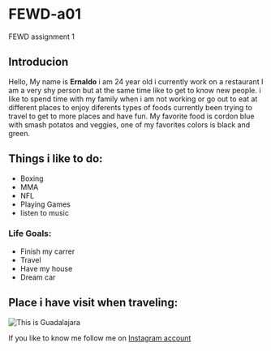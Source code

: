 # FEWD-a01
FEWD assignment 1

## Introducion
Hello, My name is **Ernaldo** i am 24 year old i currently work on a restaurant I am a very shy person but at the same time like to get to know new people. i like to spend time with my family when i am not working or go out to eat at different places to enjoy diferents types of foods currently been trying to travel to get to more places and have fun. My favorite food is cordon blue with smash potatos and veggies, one of my favorites colors is black and green.
## Things i like to do:
* Boxing 
* MMA
* NFL
* Playing Games
* listen to music 

### Life Goals:
* Finish my carrer
* Travel
* Have my house 
* Dream car 

## Place i have visit when traveling:
![This is Guadalajara ](https://a.travel-assets.com/findyours-php/viewfinder/images/res70/62000/62637-Guadalajara.jpg?impolicy=fcrop&w=1040&h=580&q=mediumHigh)

If you like to know me follow me on [Instagram account](https://instagram.com/eernie.teddy?igshid=YmMyMTA2M2Y=)
